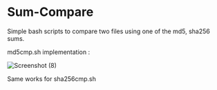 # Sum-Compare
Simple bash scripts to compare two files using one of the md5, sha256 sums.


md5cmp.sh implementation :

![Screenshot (8)](https://github.com/SultanCYB/Sum-Compare/assets/107263975/2ef645b6-1250-4012-ac8b-0c5cef60dbf8)

Same works for sha256cmp.sh

